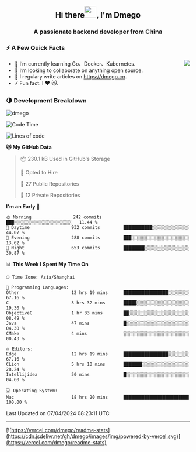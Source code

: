 <h2 align="center">Hi there<img src="https://cdn.jsdelivr.net/gh/dmego/images/img/Hi.gif" height="32" />, I'm Dmego </h2>
<h3 align="center">A passionate backend developer from China</h3>

### ⚡️ A Few Quick Facts

<img align="right" src="https://readme-stats-dmego.vercel.app/api?username=dmego&show_icons=true&icon_color=1573B3&hide_title=true&text_color=718096&bg_color=00000000&hide_border=true"/>

<ul>
    <li> 🌱 I’m currently learning Go、Docker、Kubernetes.</li>
    <li> 👯 I’m looking to collaborate on anything open source.</li>
    <li> 📝 I regulary write articles on <a href="https://dmego.cn">https://dmego.cn</a>.</li>
    <li> ⚡ Fun fact: I ❤️ 😻.</li>
</ul>

### 🌗 Development Breakdown

<img src="https://komarev.com/ghpvc/?username=dmego" alt="dmego" />

<!--START_SECTION:waka-->
![Code Time](http://img.shields.io/badge/Code%20Time-2%2C652%20hrs%2037%20mins-blue)

![Lines of code](https://img.shields.io/badge/From%20Hello%20World%20I%27ve%20Written-688.1%20thousand%20lines%20of%20code-blue)

**🐱 My GitHub Data** 

> 📦 230.1 kB Used in GitHub's Storage 
 > 
> 💼 Opted to Hire
 > 
> 📜 27 Public Repositories 
 > 
> 🔑 12 Private Repositories 
 > 
**I'm an Early 🐤** 

```text
🌞 Morning                242 commits         ███░░░░░░░░░░░░░░░░░░░░░░   11.44 % 
🌆 Daytime                932 commits         ███████████░░░░░░░░░░░░░░   44.07 % 
🌃 Evening                288 commits         ███░░░░░░░░░░░░░░░░░░░░░░   13.62 % 
🌙 Night                  653 commits         ████████░░░░░░░░░░░░░░░░░   30.87 % 
```


📊 **This Week I Spent My Time On** 

```text
🕑︎ Time Zone: Asia/Shanghai

💬 Programming Languages: 
Other                    12 hrs 19 mins      █████████████████░░░░░░░░   67.16 % 
C                        3 hrs 32 mins       █████░░░░░░░░░░░░░░░░░░░░   19.30 % 
ObjectiveC               1 hr 33 mins        ██░░░░░░░░░░░░░░░░░░░░░░░   08.49 % 
Java                     47 mins             █░░░░░░░░░░░░░░░░░░░░░░░░   04.30 % 
CMake                    4 mins              ░░░░░░░░░░░░░░░░░░░░░░░░░   00.43 % 

🔥 Editors: 
Edge                     12 hrs 19 mins      █████████████████░░░░░░░░   67.16 % 
CLion                    5 hrs 10 mins       ███████░░░░░░░░░░░░░░░░░░   28.24 % 
Intellijidea             50 mins             █░░░░░░░░░░░░░░░░░░░░░░░░   04.60 % 

💻 Operating System: 
Mac                      18 hrs 20 mins      █████████████████████████   100.00 % 
```


 Last Updated on 07/04/2024 08:23:11 UTC
<!--END_SECTION:waka-->

---

[![https://vercel.com/dmego/readme-stats](https://cdn.jsdelivr.net/gh/dmego/images/img/powered-by-vercel.svg)](https://vercel.com/dmego/readme-stats)


